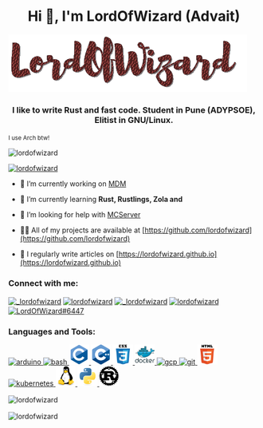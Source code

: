 <h1 align="center">Hi 👋, I'm LordOfWizard (Advait)</h1>  

![Name Gif](name.gif)
<h3 align="center">I like to write Rust and fast code. Student in Pune (ADYPSOE), Elitist in GNU/Linux. </h3>
<small align="center">I use Arch btw!</small>

<p align="left"> <img src="https://komarev.com/ghpvc/?username=lordofwizard&label=Profile%20views&color=0e75b6&style=flat" alt="lordofwizard" /> </p>

<p align="left"> <a href="https://github.com/ryo-ma/github-profile-trophy"><img src="https://github-profile-trophy.vercel.app/?username=lordofwizard" alt="lordofwizard" /></a> </p>

- 🔭 I’m currently working on [MDM](https://github.com/lordofwizard/mdm.git/)

- 🌱 I’m currently learning **Rust, Rustlings, Zola and**

- 🤝 I’m looking for help with [MCServer](https://github.com/lordofwizard/mcserver.git/)

- 👨‍💻 All of my projects are available at [https://github.com/lordofwizard](https://github.com/lordofwizard)

- 📝 I regularly write articles on [https://lordofwizard.github.io](https://lordofwizard.github.io)

<h3 align="left">Connect with me:</h3>
<p align="left">
<a href="https://twitter.com/_lordofwizard" target="blank"><img align="center" src="https://raw.githubusercontent.com/rahuldkjain/github-profile-readme-generator/master/src/images/icons/Social/twitter.svg" alt="_lordofwizard" height="30" width="40" /></a>
<a href="https://linkedin.com/in/lordofwizard" target="blank"><img align="center" src="https://raw.githubusercontent.com/rahuldkjain/github-profile-readme-generator/master/src/images/icons/Social/linked-in-alt.svg" alt="lordofwizard" height="30" width="40" /></a>
<a href="https://instagram.com/_lordofwizard" target="blank"><img align="center" src="https://raw.githubusercontent.com/rahuldkjain/github-profile-readme-generator/master/src/images/icons/Social/instagram.svg" alt="_lordofwizard" height="30" width="40" /></a>
<a href="https://www.codechef.com/users/lordofwizard" target="blank"><img align="center" src="https://cdn.jsdelivr.net/npm/simple-icons@3.1.0/icons/codechef.svg" alt="lordofwizard" height="30" width="40" /></a>
<a href="https://discord.gg/LordOfWizard#6447" target="blank"><img align="center" src="https://raw.githubusercontent.com/rahuldkjain/github-profile-readme-generator/master/src/images/icons/Social/discord.svg" alt="LordOfWizard#6447" height="30" width="40" /></a>
</p>

<h3 align="left">Languages and Tools:</h3>
<p align="left"> <a href="https://www.arduino.cc/" target="_blank" rel="noreferrer"> <img src="https://cdn.worldvectorlogo.com/logos/arduino-1.svg" alt="arduino" width="40" height="40"/> </a> <a href="https://www.gnu.org/software/bash/" target="_blank" rel="noreferrer"> <img src="https://www.vectorlogo.zone/logos/gnu_bash/gnu_bash-icon.svg" alt="bash" width="40" height="40"/> </a> <a href="https://www.cprogramming.com/" target="_blank" rel="noreferrer"> <img src="https://raw.githubusercontent.com/devicons/devicon/master/icons/c/c-original.svg" alt="c" width="40" height="40"/> </a> <a href="https://www.w3schools.com/cpp/" target="_blank" rel="noreferrer"> <img src="https://raw.githubusercontent.com/devicons/devicon/master/icons/cplusplus/cplusplus-original.svg" alt="cplusplus" width="40" height="40"/> </a> <a href="https://www.w3schools.com/css/" target="_blank" rel="noreferrer"> <img src="https://raw.githubusercontent.com/devicons/devicon/master/icons/css3/css3-original-wordmark.svg" alt="css3" width="40" height="40"/> </a> <a href="https://www.docker.com/" target="_blank" rel="noreferrer"> <img src="https://raw.githubusercontent.com/devicons/devicon/master/icons/docker/docker-original-wordmark.svg" alt="docker" width="40" height="40"/> </a> <a href="https://cloud.google.com" target="_blank" rel="noreferrer"> <img src="https://www.vectorlogo.zone/logos/google_cloud/google_cloud-icon.svg" alt="gcp" width="40" height="40"/> </a> <a href="https://git-scm.com/" target="_blank" rel="noreferrer"> <img src="https://www.vectorlogo.zone/logos/git-scm/git-scm-icon.svg" alt="git" width="40" height="40"/> </a> <a href="https://www.w3.org/html/" target="_blank" rel="noreferrer"> <img src="https://raw.githubusercontent.com/devicons/devicon/master/icons/html5/html5-original-wordmark.svg" alt="html5" width="40" height="40"/> </a> <a href="https://kubernetes.io" target="_blank" rel="noreferrer"> <img src="https://www.vectorlogo.zone/logos/kubernetes/kubernetes-icon.svg" alt="kubernetes" width="40" height="40"/> </a> <a href="https://www.linux.org/" target="_blank" rel="noreferrer"> <img src="https://raw.githubusercontent.com/devicons/devicon/master/icons/linux/linux-original.svg" alt="linux" width="40" height="40"/> </a> <a href="https://www.python.org" target="_blank" rel="noreferrer"> <img src="https://raw.githubusercontent.com/devicons/devicon/master/icons/python/python-original.svg" alt="python" width="40" height="40"/> </a> <a href="https://www.rust-lang.org" target="_blank" rel="noreferrer"> <img src="https://raw.githubusercontent.com/devicons/devicon/master/icons/rust/rust-plain.svg" alt="rust" width="40" height="40"/> </a> </p>

<p><img align="center" src="https://github-readme-stats.vercel.app/api/top-langs?username=lordofwizard&show_icons=true&locale=en&layout=compact" alt="lordofwizard" /></p>

<p><img align="center" src="https://github-readme-streak-stats.herokuapp.com/?user=lordofwizard&" alt="lordofwizard" /></p>
